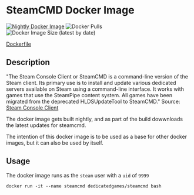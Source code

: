 # SteamCMD Docker Image

[![Nightly Docker Image](https://github.com/dedicatedgames/docker-images/actions/workflows/publish-docker-images.yaml/badge.svg?event=schedule)](https://github.com/dedicatedgames/docker-images/actions/workflows/publish-docker-images.yaml) ![Docker Pulls](https://img.shields.io/docker/pulls/dedicatedgames/steamcmd) ![Docker Image Size (latest by date)](https://img.shields.io/docker/image-size/dedicatedgames/steamcmd)

[Dockerfile](https://github.com/dedicatedgames/docker-images/blob/master/base-images/steamcmd/Dockerfile)

## Description

"The Steam Console Client or SteamCMD is a command-line version of the Steam client. Its primary use is to install and update various dedicated servers available on Steam using a command-line interface. It works with games that use the SteamPipe content system. All games have been migrated from the deprecated HLDSUpdateTool to SteamCMD." Source: [Steam Console Client](https://developer.valvesoftware.com/wiki/SteamCMD)

The docker image gets built nightly, and as part of the build dowwnloads the latest updates for steamcmd.

The intention of this docker image is to be used as a base for other docker images, but it can also be used by itself.

## Usage

The docker image runs as the `steam` user with a `uid` of `9999`

`docker run -it --name steamcmd dedicatedgames/steamcmd bash`
